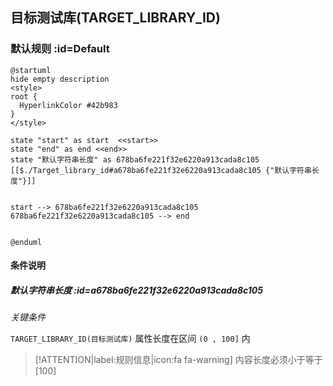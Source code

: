 ## 目标测试库(TARGET_LIBRARY_ID) <!-- {docsify-ignore-all} -->

   

### 默认规则 :id=Default

```plantuml
@startuml
hide empty description
<style>
root {
  HyperlinkColor #42b983
}
</style>

state "start" as start  <<start>>
state "end" as end <<end>>
state "默认字符串长度" as 678ba6fe221f32e6220a913cada8c105 [[$./Target_library_id#a678ba6fe221f32e6220a913cada8c105 {"默认字符串长度"}]]


start --> 678ba6fe221f32e6220a913cada8c105 
678ba6fe221f32e6220a913cada8c105 --> end 


@enduml
```

#### 条件说明

##### 默认字符串长度 :id=a678ba6fe221f32e6220a913cada8c105


*关键条件*


`TARGET_LIBRARY_ID(目标测试库)` 属性长度在区间 `(0 , 100]` 内

> [!ATTENTION|label:规则信息|icon:fa fa-warning]
> 内容长度必须小于等于[100]







